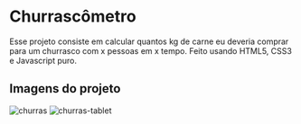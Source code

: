 # Churrascômetro
Esse projeto consiste em calcular quantos kg de carne eu deveria comprar para um churrasco com x pessoas em x tempo.
Feito usando HTML5, CSS3 e Javascript puro.

## Imagens do projeto
![churras](https://user-images.githubusercontent.com/58791888/160248832-91c900fc-36f8-460a-851c-0c1c67006ffb.png)
![churras-tablet](https://user-images.githubusercontent.com/58791888/160249051-72b26941-68ee-445e-bcf2-a62734b652cc.png)

